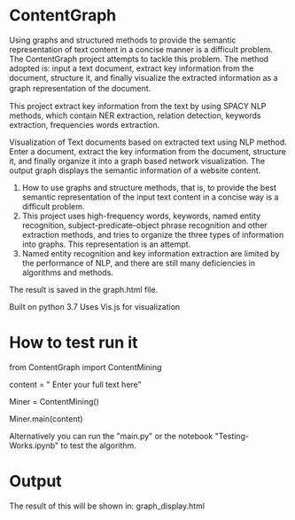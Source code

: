 # ContentGraph


Using graphs and structured methods to provide the semantic representation of text content in a concise manner is a difficult problem. The ContentGraph project attempts to tackle this problem. The method adopted is: input a text document, extract key information from the document, structure it, and finally visualize the extracted information as a graph representation of the document.　　

This project extract key information from the text by using SPACY NLP methods, which contain NER extraction, relation detection, keywords extraction, frequencies words extraction. 

Visualization of Text documents based on extracted text using NLP method. Enter a document, extract the key information from the document, structure it, and finally organize it into a graph based network visualization. The output graph displays the semantic information of a website content.

1) How to use graphs and structure methods, that is, to provide the best semantic representation of the input text content in a concise way is a difficult problem.
2) This project uses high-frequency words, keywords, named entity recognition, subject-predicate-object phrase recognition and other extraction methods, and tries to organize the three types of information into graphs. This representation is an attempt.
3) Named entity recognition and key information extraction are limited by the performance of NLP, and there are still many deficiencies in algorithms and methods.

The result is saved in the graph.html file.

Built on python 3.7
Uses Vis.js for visualization

# How to test run it

from ContentGraph import ContentMining

content = " Enter your full text here"

Miner = ContentMining()

Miner.main(content)

Alternatively you can run the "main.py" or the notebook "Testing-Works.ipynb" to test the algorithm.

# Output

The result of this will be shown in: graph_display.html
